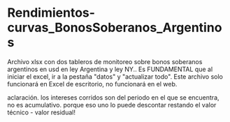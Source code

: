 # Rendimientos-curvas_BonosSoberanos_Argentinos
Archivo xlsx con dos tableros de monitoreo sobre bonos soberanos argentinos en usd en ley Argentina y ley NY.. Es FUNDAMENTAL que al iniciar el excel, ir a la pestaña "datos" y "actualizar todo". Este archivo solo funcionará en Excel de escritorio, no funcionará en el web.

aclaración. los intereses corridos son del periodo en el que se encuentra, no es acumulativo. porque eso uno lo puede descontar restando el valor técnico - valor residual!
